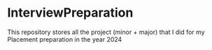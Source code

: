 # InterviewPreparation
This repository stores all  the project (minor + major) that I did for my Placement preparation in the year 2024
